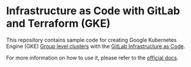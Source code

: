 # Infrastructure as Code with GitLab and Terraform (GKE)

This repository contains sample code for creating Google Kubernetes Engine (GKE) [Group level clusters](https://docs.gitlab.com/ee/user/group/clusters/) with the [GitLab Infrastructure as Code](https://docs.gitlab.com/ee/user/infrastructure/).

For more information on how to use it, please refer to the [official docs](https://docs.gitlab.com/ee/user/infrastructure/clusters/connect/new_gke_cluster.html).
